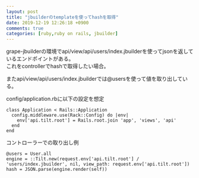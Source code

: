 ```yaml
---
layout: post
title: "jbuilderのtemplateを使ってhashを取得"
date: 2019-12-19 12:26:18 +0900
comments: true
categories: [ruby,ruby on rails, jbuilder]
---
```


grape-jbuilderの環境でapi/view/api/users/index.jbuilderを使ってjsonを返しているエンドポイントがある。  
これをcontrollerでhashで取得したい場合。  

またapi/view/api/users/index.jbuilderでは@usersを使って値を取り出している。  

config/application.rbに以下の設定を想定

```
class Application < Rails::Application
  config.middleware.use(Rack::Config) do |env|
    env['api.tilt.root'] = Rails.root.join 'app', 'views', 'api'
  end
end
```

<!-- more -->
  
<script async src="//pagead2.googlesyndication.com/pagead/js/adsbygoogle.js"></script>  
<ins class="adsbygoogle"  
     style="display:block; text-align:center;"  
     data-ad-layout="in-article"  
     data-ad-format="fluid"  
     data-ad-client="ca-pub-7039502723411845"  
     data-ad-slot="8206045005"></ins>  
<script>  
     (adsbygoogle = window.adsbygoogle || []).push({});  
</script>  



コントローラーでの取り出し例  

```
@users = User.all
engine = ::Tilt.new(request.env['api.tilt.root'] / 'users/index.jbuilder', nil, view_path: request.env['api.tilt.root'])
hash = JSON.parse(engine.render(self))
```

